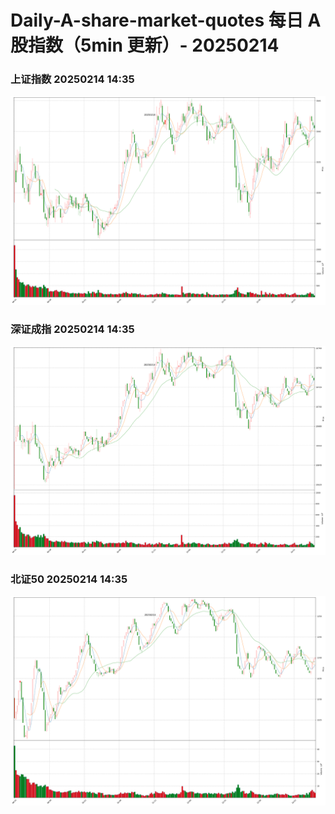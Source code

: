 
# Daily-A-share-market-quotes 每日 A 股指数（5min 更新）- 20250214

### 上证指数 20250214 14:35
![](./fig/2025/2/20250214-sh000001.png)

### 深证成指 20250214 14:35
![](./fig/2025/2/20250214-sz399001.png)

### 北证50 20250214 14:35
![](./fig/2025/2/20250214-bj899050.png)
